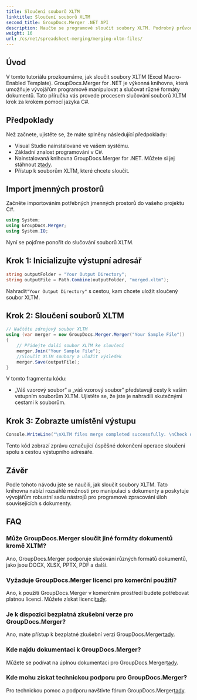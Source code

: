 ```yaml
---
title: Sloučení souborů XLTM
linktitle: Sloučení souborů XLTM
second_title: GroupDocs.Merger .NET API
description: Naučte se programově sloučit soubory XLTM. Podrobný průvodce s příklady kódu.
weight: 16
url: /cs/net/spreadsheet-merging/merging-xltm-files/
---
```

## Úvod
V tomto tutoriálu prozkoumáme, jak sloučit soubory XLTM (Excel Macro-Enabled Template). GroupDocs.Merger for .NET je výkonná knihovna, která umožňuje vývojářům programově manipulovat a slučovat různé formáty dokumentů. Tato příručka vás provede procesem slučování souborů XLTM krok za krokem pomocí jazyka C#.
## Předpoklady
Než začnete, ujistěte se, že máte splněny následující předpoklady:
- Visual Studio nainstalované ve vašem systému.
- Základní znalost programování v C#.
-  Nainstalovaná knihovna GroupDocs.Merger for .NET. Můžete si jej stáhnout z[tady](https://releases.groupdocs.com/merger/net/).
- Přístup k souborům XLTM, které chcete sloučit.

## Import jmenných prostorů
Začněte importováním potřebných jmenných prostorů do vašeho projektu C#.
```csharp
using System; 
using GroupDocs.Merger;
using System.IO;
```

Nyní se pojďme ponořit do slučování souborů XLTM.
## Krok 1: Inicializujte výstupní adresář
```csharp
string outputFolder = "Your Output Directory";
string outputFile = Path.Combine(outputFolder, "merged.xltm");
```
 Nahradit`"Your Output Directory"` s cestou, kam chcete uložit sloučený soubor XLTM.
## Krok 2: Sloučení souborů XLTM
```csharp
// Načtěte zdrojový soubor XLTM
using (var merger = new GroupDocs.Merger.Merger("Your Sample File"))
{
    // Přidejte další soubor XLTM ke sloučení
    merger.Join("Your Sample File");
    //Sloučit XLTM soubory a uložit výsledek
    merger.Save(outputFile);
}
```
V tomto fragmentu kódu:
- „Váš vzorový soubor“ a „váš vzorový soubor“ představují cesty k vašim vstupním souborům XLTM. Ujistěte se, že jste je nahradili skutečnými cestami k souborům.
## Krok 3: Zobrazte umístění výstupu
```csharp
Console.WriteLine("\nXLTM files merge completed successfully. \nCheck output in {0}", outputFolder);
```
Tento kód zobrazí zprávu označující úspěšné dokončení operace sloučení spolu s cestou výstupního adresáře.

## Závěr
Podle tohoto návodu jste se naučili, jak sloučit soubory XLTM. Tato knihovna nabízí rozsáhlé možnosti pro manipulaci s dokumenty a poskytuje vývojářům robustní sadu nástrojů pro programové zpracování úloh souvisejících s dokumenty.

## FAQ
### Může GroupDocs.Merger sloučit jiné formáty dokumentů kromě XLTM?
Ano, GroupDocs.Merger podporuje slučování různých formátů dokumentů, jako jsou DOCX, XLSX, PPTX, PDF a další.
### Vyžaduje GroupDocs.Merger licenci pro komerční použití?
 Ano, k použití GroupDocs.Merger v komerčním prostředí budete potřebovat platnou licenci. Můžete získat licenci[tady](https://purchase.groupdocs.com/buy).
### Je k dispozici bezplatná zkušební verze pro GroupDocs.Merger?
 Ano, máte přístup k bezplatné zkušební verzi GroupDocs.Merger[tady](https://releases.groupdocs.com/).
### Kde najdu dokumentaci k GroupDocs.Merger?
Můžete se podívat na úplnou dokumentaci pro GroupDocs.Merger[tady](https://tutorials.groupdocs.com/merger/net/).
### Kde mohu získat technickou podporu pro GroupDocs.Merger?
 Pro technickou pomoc a podporu navštivte fórum GroupDocs.Merger[tady](https://forum.groupdocs.com/c/merger/32).